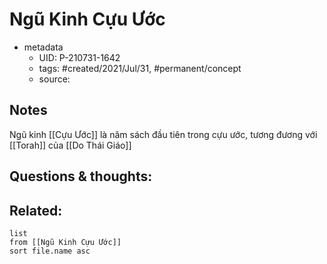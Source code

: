 # Ngũ Kinh Cựu Ước

- metadata
	- UID: P-210731-1642
	- tags: #created/2021/Jul/31, #permanent/concept 
	- source: 

## Notes
Ngũ kinh [[Cựu Ước]] là năm sách đầu tiên trong cựu ước, tương đương với [[Torah]] của [[Do Thái Giáo]]

## Questions & thoughts:


## Related:
```dataview
list
from [[Ngũ Kinh Cựu Ước]]
sort file.name asc
```